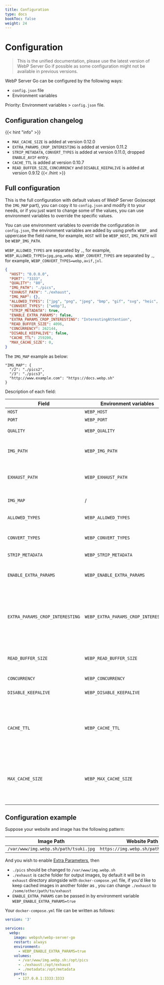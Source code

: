 ```yaml
---
title: Configuration
type: docs
bookToc: false
weight: 24
---
```



# Configuration

> This is the unified documentation, please use the latest version of WebP Server Go if possible as some configuration might not be available in previous versions.

WebP Server Go can be configured by the following ways:

- `config.json` file
- Environment variables

Priority: Environment variables > `config.json` file.

## Configuration changelog

{{< hint "info" >}}
* `MAX_CACHE_SIZE` is added at version 0.12.0
* `EXTRA_PARAMS_CROP_INTERESTING` is added at version 0.11.2
* `STRIP_METADATA`, `CONVERT_TYPES` is added at version 0.11.0, dropped `ENABLE_AVIF` entry.
* `CACHE_TTL` is added at version 0.10.7
* `READ_BUFFER_SIZE`, `CONCURRENCY` and `DISABLE_KEEPALIVE` is added at version 0.9.12
{{< /hint >}}

## Full configuration

This is the full configuration with default values of WebP Server Go(except the `IMG_MAP` part), you can copy it to `config.json` and modify it to your needs, or if you just want to change some of the values, you can use environment variables to override the specific values.

You can use environment variables to override the configuration in `config.json`, the environment variables are added by using prefix `WEBP_` and uppercase the field name, for example, `HOST` will be `WEBP_HOST`, `IMG_PATH` will be `WEBP_IMG_PATH`.

`WEBP_ALLOWED_TYPES` are separated by `,`, for example, `WEBP_ALLOWED_TYPES=jpg,png,webp`.
`WEBP_CONVERT_TYPES` are separated by `,`, for example, `WEBP_CONVERT_TYPES=webp,avif,jxl`.


```json
{
  "HOST": "0.0.0.0",
  "PORT": "3333",
  "QUALITY": "80",
  "IMG_PATH": "./pics",
  "EXHAUST_PATH": "./exhaust",
  "IMG_MAP": {},
  "ALLOWED_TYPES": ["jpg", "png", "jpeg", "bmp", "gif", "svg", "heic", "nef", "webp"],
  "CONVERT_TYPES": ["webp"],
  "STRIP_METADATA": true,
  "ENABLE_EXTRA_PARAMS": false,
  "EXTRA_PARAMS_CROP_INTERESTING": "InterestingAttention",
  "READ_BUFFER_SIZE": 4096,
  "CONCURRENCY": 262144,
  "DISABLE_KEEPALIVE": false,
  "CACHE_TTL": 259200,
  "MAX_CACHE_SIZE": 0,
}
```

The `IMG_MAP` example as below:

```
"IMG_MAP": {
  "/2": "./pics2",
  "/3": "./pics3",
  "http://www.example.com": "https://docs.webp.sh"
}
```

Description of each field:

| Field                 | Environment variables      | Type   | Description                                                                                                                                                                                                                   |
| --------------------- | -------------------------- | ------ | ----------------------------------------------------------------------------------------------------------------------------------------------------------------------------------------------------------------------------- |
| `HOST`                | `WEBP_HOST`                | string | Host to listen on                                                                                                                                                                                                             |
| `PORT`                | `WEBP_PORT`                | string | Port to listen on                                                                                                                                                                                                             |
| `QUALITY`             | `WEBP_QUALITY`             | string | Quality of image, from 0 to 100, 100 means lossless conversion.                                                                                                                                                               |
| `IMG_PATH`            | `WEBP_IMG_PATH`            | string | Path to the image directory(of original images), if you'd like to use a remote backend(such as external Nginx served static site, Aliyun OSS or Tencent COS), please refer to [Remote Backend](REMOTE_BACKEND.md).            |
| `EXHAUST_PATH`        | `WEBP_EXHAUST_PATH`        | string | Path to the cache directory(of WebP images), for example, with `EXHAUST_PATH` set to `/var/cache/webp`, your `webp` image will be saved at `/var/cache/webp/pics/tsuki.jpg.1582558990.webp`.                                  |
| `IMG_MAP`             | /                          | dict   | Map of URI/Host to image, if this is present then `IMG_PATH` will be ignored, see more on [MultiPath](/usage/multipath/) page                                                         |
| `ALLOWED_TYPES`       | `WEBP_ALLOWED_TYPES`       | list   | List of allowed image types, if you'd like to allow all image types, just use `["*"]` here.                                                                                                                                                                                                  |
| `CONVERT_TYPES`         | `WEBP_CONVERT_TYPES`         | string | The image types list that WebP Server will try to convert to, default is `["webp"]` which means it will only try to convert image to WebP, available options: `["webp","avif","jxl"]`. |
| `STRIP_METADATA` | `WEBP_STRIP_METADATA` | bool | Whether to Strip EXIF metadata from images. |
| `ENABLE_EXTRA_PARAMS` | `WEBP_ENABLE_EXTRA_PARAMS` | bool   | Means whether to enable Extra Parameters, basically it allows you to do some transform on images like `https://img.webp.sh/path/tsuki.jpg?width=20`, you can find more info on [Extra Parameters](/usage/extra-params/) page. |
| `EXTRA_PARAMS_CROP_INTERESTING` | `WEBP_EXTRA_PARAMS_CROP_INTERESTING` | string | Defines how should WebP Server crop image when `ENABLE_EXTRA_PARAMS` is on and image requests contains both `width` and `height`, available options are: "InterestingNone", "InterestingEntropy", "InterestingCentre", "InterestingAttention", "InterestringLow", "InterestingHigh", "InterestingAll", you can find more info on [Extra Parameters](/usage/extra-params/) page. |
| `READ_BUFFER_SIZE`    | `WEBP_READ_BUFFER_SIZE`    | number | per-connection buffer size for requests’ reading. This also limits the maximum header size. Increase this buffer if your clients send multi-KB RequestURIs and/or multi-KB headers (for example, BIG cookies).                |
| `CONCURRENCY`         | `WEBP_CONCURRENCY`         | number | Maximum number of concurrent connections                                                                                                                                                                                      |
| `DISABLE_KEEPALIVE`   | `WEBP_DISABLE_KEEPALIVE`   | string | Disable keep-alive connections, the server will close incoming connections after sending the first response to the client                                                                                                     |
| `CACHE_TTL`   | `WEBP_CACHE_TTL`   | number | Cache TTL(minutes) for Remote Backends(Proxy Mode), we use `HEAD` request to get remote image info, so your backend needs to support `HEAD` request, after first successfully `HEAD` request, it will be cached for `CACHE_TTL` minutes, during that period, we will not send `HEAD` request again and use local cache for rendering. Setting this value to 0 means cache forever.          |
| `MAX_CACHE_SIZE`   | `WEBP_MAX_CACHE_SIZE`   | number | With unit of MiB, the default value is 0, which not clean local cached files, if this value is set, for example 50, then a background task will run alongside with WebP Server Go once per minute to make sure the local cached directories(`./metadata`, `./exhaust` and `./remote-raw`(if using remote backend)) will be below 50MiB, seperately.          |

## Configuration example

Suppose your website and image has the following pattern:

| Image Path                            | Website Path                         |
| ------------------------------------- | ------------------------------------ |
| `/var/www/img.webp.sh/path/tsuki.jpg` | `https://img.webp.sh/path/tsuki.jpg` |

And you wish to enable [Extra Parameters](/usage/extra-params/), then

- `./pics` should be changed to `/var/www/img.webp.sh`
- `./exhaust` is cache folder for output images, by default it will be in `exhaust` directory alongside with `docker-compose.yml` file, if you'd like to keep cached images in another folder as , you can change `./exhaust` to `/some/other/path/to/exhaust`
- `ENABLE_EXTRA_PARAMS` can be passed in by environment variable `WEBP_ENABLE_EXTRA_PARAMS=true`

Your `docker-compose.yml` file can be written as follows:

```yaml
version: '3'

services:
  webp:
    image: webpsh/webp-server-go
    restart: always
    environment:
      - WEBP_ENABLE_EXTRA_PARAMS=true
    volumes:
      - /var/www/img.webp.sh:/opt/pics
      - ./exhaust:/opt/exhaust
      - ./metadata:/opt/metadata
    ports:
      - 127.0.0.1:3333:3333
```
